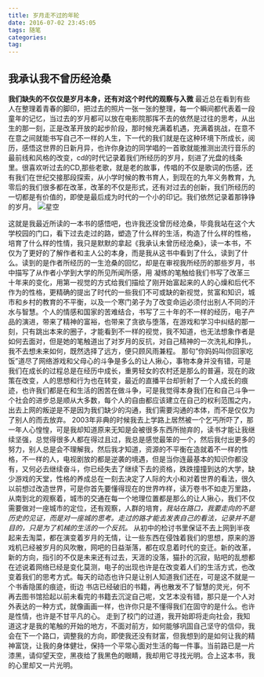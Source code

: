 ```yaml
---
title: 岁月走不过的年轮
date: 2016-07-02 23:45:05
tags: 随笔
categories:
tag:
---
```

## 我承认我不曾历经沧桑
**我们缺失的不仅仅是岁月本身，还有对这个时代的观察与入微**
最近总在看到有些人在整理着青春的脚印，把过去的照片一张一张的整理，每一个瞬间都代表着一段童年的记忆，当过去的岁月都可以放在电影院那挥不去的依然是过往的思考，从出生的那一刻，正是改革开放的起步阶段，那时候充满着机遇，充满着挑战，在意不在意之间就能书写自己不一样的人生，下一代的我们就是在这种环境下所成长，阅历，感悟这世界的日新月异，也许你身边的同学唱的一首歌就能推测出流行音乐的最前线和风格的改变，cd的时代记录着我们所经历的岁月，刻进了光盘的线条里。很喜欢听过去的CD,那些老歌，就是老的故事，传唱的不仅是歌词的伤感，还有我们在世纪交接那段探索，从小学时候的教书育人，到现在的九年义务教育，九零后的我们很多都在改革，改革的不仅是形式，还有对过去的创新，我们所经历的一切都是有价值的，即使是最后成为时代的一个小的印记。我们依然记录着那铮铮的岁月。
![星空](http://o94r16s1l.bkt.clouddn.com/%E6%B7%B1%E7%A9%BA.jpg)
<!--more-->
这就是我最近所读的一本书的感悟吧，也许我还没曾历经沧桑，毕竟我站在这个大学校园的门口，看下过去走过的路，塑造了什么样的生活，构造了什么样的性格，培育了什么样的性情，我只是默默的拿起《我承认未曾历经沧桑》，读一本书，不仅为了更好的了解作者和主人公的本身，而是我从这书中看到了什么，读到了什么。读到的是作者所经历的一生沧桑的回忆，却是在审视我所经历的那些岁月，书中描写了从作者小学到大学的所见所闻所感，用
凝练的笔触给我们书写了改革三十年来的变化，用第一视觉的方式给我们描绘了刚开始富起来的人的心燥和后代不作为的性格，更精确的提出了时代的一些我们不可或缺的新视觉，贫富和知识，城市和乡村的教育的不平衡，以及一个寒门弟子为了改变命运必须付出别人不同的汗水与智慧。个人的情感和国家的苦难结合，书写了三十年的不一样的经历，电子产品的演进，带来了精神的富裕，也带来了贪欲与堕落，在游戏和学习中纠结的那一刻，只有跳出本来的圈子，才能看到不一样的视觉，我不知道，也无法想象作者是如何去面对，但是她的笔触道出了对岁月的反抗，对自己精神的一次洗礼和挣扎，我不去想未来如何，既然选择了远方，便只顾风雨兼程。
那句”你妈妈叫你回家吃饭”道尽了网络游戏和父母心的斗争是多么的让人揪心，事物本身并没有错，可是我们在成长的过程总是在经历中成长，重男轻女的农村还是那么的普遍，现在的政策在改变，人的思想和行为也在转变，最近的直播平台却折射了一个人成长的痕迹，也许我们都是在和生活的困苦在做斗争，可是我觉得本身我们在和自己斗争一个社会的进步总是顺从大多数，每个人的自由都应该建立在自己的权利范围之内，出去上网的叛逆是不是因为我们缺少的沟通，我们需要沟通的本体，而不是仅仅为了别人的而去放弃。
2003年非典的时候我去上学路上居然被一个乞丐所吓了，那一年人心惶惶，可是我却知道原来无知是会被很多东西所抛弃的，读书才能让我继续坚强，总觉得很多人都在得过且过，我总是感觉最笨的一个，然后我付出更多的努力，别人总是会不理解我，然后我才知道，资源的不平衡在造就着不一样的性格，不一样的人，电视剧放的都是逆袭的境遇，但是当你连最基本的知识你都没有，又何必去继续奋斗，你已经失去了继续下去的资格，跌跌撞撞到达的大学，缺少游戏的天堂，性格的养成总在一刻去决定了人际的大小和对着世界的看法，很久以前想过改造世界，可是你首先要懂得现在的世界咋样，读万卷书不如走万里路，从南到北的观察着，城市的交通在每一个地理位置都是那么的让人揪心，我们不仅需要做对一座城市的定位，还有观察，人群的培育，*我站在路口，我要走向的不是历史的见证，而是对一座城的思考。走过的路才能去发表自己的看法，记录并不是目的，只是为了机械的生活的一个反抗。*
从初中的检讨书里保证不去上网到半夜起来去淘菜，都在演变着岁月的无情，让一些东西在侵蚀着我们的思想，原来的游戏机已经被岁月的风吹散，网吧的日益渐落，都在叹息着时代的变迁。新的改革，新的方向，指引的不仅是未来还有过去，天涯的没落，猫扑的沉寂，贴吧的乱想都在述说着网络已经是变化莫测，电子的出现也许是在改变着人们的生活方式，也改变着我们的思考方式。每天的动态也许只是让别人知道我们还在，可是这不就是一个书香隐匿的痕迹，街边 书店已经破旧的书籍，再也散发不了智慧的灵光，何不再去图书馆拾起以前未看完的书籍去沉淀自己呢，文艺本没有错，那只是一个人对外表达的一种方式，就像画画一样，也许你只是不懂得我们在固守的是什么。也许是性情，也许是不甘平凡的心。
走到了校门的过道，我开始即将走向社会，我知道这才是我的笔触的开始的地方，不面对前方，如何能够巩固自己坚守的信仰，我会在下一个路口，调整我的方向，即使我还没有财富，但我想到的是如何让我的精神富饶，让我的身体健壮，保持一个平常心面对生活的每一件事。当前路已是一片漆黑，请仰望天空，黑夜给了我黑色的眼睛，我却用它寻找光明。合上这本书，我的心里却又一片光明。
